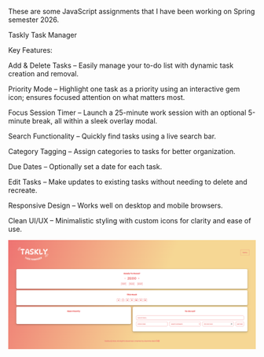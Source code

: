 These are some JavaScript assignments that I have been working on Spring semester 2026.

<p>Taskly Task Manager</p>

<p> Key Features: </p>

<p> Add & Delete Tasks – Easily manage your to-do list with dynamic task creation and removal.</p>

<p> Priority Mode – Highlight one task as a priority using an interactive gem icon; ensures focused attention on what matters most.</p>

<p> Focus Session Timer – Launch a 25-minute work session with an optional 5-minute break, all within a sleek overlay modal.</p>

<p> Search Functionality – Quickly find tasks using a live search bar.</p>

<p> Category Tagging – Assign categories to tasks for better organization.</p>

<p> Due Dates – Optionally set a date for each task.</p>

<p>  Edit Tasks – Make updates to existing tasks without needing to delete and recreate.</p>

<p> Responsive Design – Works well on desktop and mobile browsers.</p>

<p> Clean UI/UX – Minimalistic styling with custom icons for clarity and ease of use.</p>

<img src="/webapp.png" alt="Task Manager Screenshot" width="600"/>
